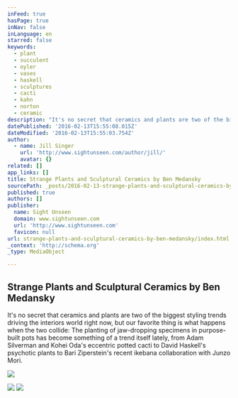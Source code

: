 ```yaml
---
inFeed: true
hasPage: true
inNav: false
inLanguage: en
starred: false
keywords:
  - plant
  - succulent
  - oyler
  - vases
  - haskell
  - sculptures
  - cacti
  - kahn
  - norton
  - ceramic
description: "It's no secret that ceramics and plants are two of the biggest styling trends driving the interiors world right now, but our favorite thing is what happens when the two collide: The planting of jaw-dropping specimens in purpose-built pots has become something of a trend itself lately, from Adam Silverman and Kohei Oda's eccentric potted cacti to David Haskell's psychotic plants to Bari Ziperstein's recent ikebana collaboration with Junzo Mori."
datePublished: '2016-02-13T15:55:08.015Z'
dateModified: '2016-02-13T15:55:03.754Z'
author:
  - name: Jill Singer
    url: 'http://www.sightunseen.com/author/jill/'
    avatar: {}
related: []
app_links: []
title: Strange Plants and Sculptural Ceramics by Ben Medansky
sourcePath: _posts/2016-02-13-strange-plants-and-sculptural-ceramics-by-ben-medansky.md
published: true
authors: []
publisher:
  name: Sight Unseen
  domain: www.sightunseen.com
  url: 'http://www.sightunseen.com'
  favicon: null
url: strange-plants-and-sculptural-ceramics-by-ben-medansky/index.html
_context: 'http://schema.org'
_type: MediaObject

---
```

<article style=""><h1>Strange Plants and Sculptural Ceramics by Ben Medansky</h1><p>It's no secret that ceramics and plants are two of the biggest styling trends driving the interiors world right now, but our favorite thing is what happens when the two collide: The planting of jaw-dropping specimens in purpose-built pots has become something of a trend itself lately, from Adam Silverman and Kohei Oda's eccentric potted cacti to David Haskell's psychotic plants to Bari Ziperstein's recent ikebana collaboration with Junzo Mori.</p><img src="https://s3-us-west-2.amazonaws.com/the-grid-img/p/1b7b31d0a7f02761b931b78dfcabf4582b966b17.jpg" /></article>

![](https://the-grid-user-content.s3-us-west-2.amazonaws.com/6577851b-4418-48d4-8db0-885a316f6748.jpg)
![](https://the-grid-user-content.s3-us-west-2.amazonaws.com/3cee4220-cde6-4ff4-bbde-10ce1d28daea.jpg)